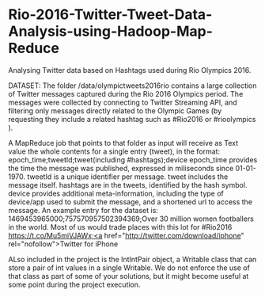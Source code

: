 # Rio-2016-Twitter-Tweet-Data-Analysis-using-Hadoop-Map-Reduce
Analysing Twitter data based on Hashtags used during Rio Olympics 2016.


DATASET:
The folder /data/olympictweets2016rio contains a large collection of Twitter messages captured during the Rio 2016 Olympics period. The messages were collected by connecting to Twitter Streaming API, and filtering only messages directly related to the Olympic Games (by requesting they include a related hashtag such as #Rio2016 or #rioolympics ).

A MapReduce job that points to that folder as input will receive as Text value the whole contents for a single entry (tweet), in the format:
epoch_time;tweetId;tweet(including #hashtags);device
epoch_time provides the time the message was published, expressed in miliseconds since 01-01-1970.
tweetId is a unique identifier per message.
tweet includes the message itself. hashtags are in the tweets, identified by the hash symbol.
device provides additional meta-information, including the type of device/app used to submit the message, and a shortened url to access the message.
An example entry for the dataset is: 
1469453965000;757570957502394369;Over 30 million women footballers in the world. Most of us would trade places with this lot for #Rio2016  https://t.co/Mu5miVJAWx;<a href="http://twitter.com/download/iphone" rel="nofollow">Twitter for iPhone</a>

ALso included in the project is the IntIntPair object, a Writable class that can store a pair of int values in a single Writable. We do not enforce the use of that class as part of some of your solutions, but it might become useful at some point during the project execution.



